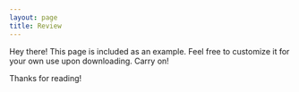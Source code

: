 ```yaml
---
layout: page
title: Review
---
```


<p class="message">
  Hey there! This page is included as an example. Feel free to customize it for your own use upon downloading. Carry on!
</p>


Thanks for reading!
